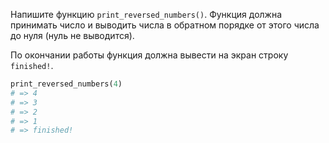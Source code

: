 Напишите функцию `print_reversed_numbers()`. Функция должна принимать число и выводить числа в обратном порядке от этого числа до нуля (нуль не выводится).

По окончании работы функция должна вывести на экран строку `finished!`.

```python
print_reversed_numbers(4)
# => 4
# => 3
# => 2
# => 1
# => finished!
```
